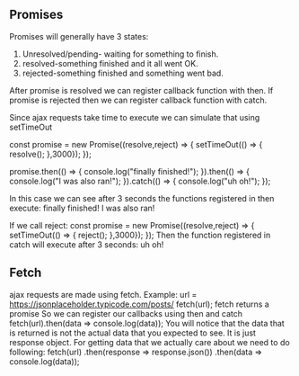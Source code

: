## Promises
Promises will generally have 3 states:
1. Unresolved/pending- waiting for something to finish.
2. resolved-something finished and it all went OK.
3. rejected-something finished and something went bad.

After promise is resolved we can register callback function with then.
If promise is rejected then we can register callback function with catch.

Since ajax requests take time to execute we can simulate that using setTimeOut

const promise = new Promise((resolve,reject) => {
  setTimeOut(() => {
  resolve();
  },3000});
});

promise.then(() => {
  console.log("finally finished!");
}).then(() => {
  console.log("I was also ran!");
}).catch(() => {
  console.log("uh oh!");
});

In this case we can see after 3 seconds the functions registered in then execute:
finally finished!
I was also ran!

If we call reject:
const promise = new Promise((resolve,reject) => {
  setTimeOut(() => {
  reject();
  },3000});
});
Then the function registered in catch will execute after 3 seconds:
uh oh!

## Fetch
ajax requests are made using fetch.
Example:
url = https://jsonplaceholder.typicode.com/posts/
fetch(url);
fetch returns a promise
So we can register our callbacks using then and catch
fetch(url).then(data => console.log(data));
You will notice that the data that is returned is not the actual data that you expected to see.
It is just response object.
For getting data that we actually care about we need to do following:
fetch(url)
.then(response => response.json())
.then(data => console.log(data));

